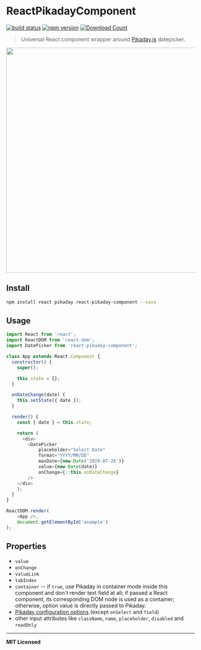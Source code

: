 # ReactPikadayComponent

[![build status](http://img.shields.io/travis/voronianski/react-pikaday-component.svg?style=flat)](https://travis-ci.org/voronianski/react-pikaday-component)
[![npm version](http://badge.fury.io/js/react-pikaday-component.svg)](http://badge.fury.io/js/react-pikaday-component)
[![Download Count](http://img.shields.io/npm/dm/react-pikaday-component.svg?style=flat)](http://www.npmjs.com/package/react-pikaday-component)

> Universal React component wrapper around [Pikaday.js](https://github.com/dbushell/Pikaday) datepicker.

<img src="https://dl.dropboxusercontent.com/u/100463011/react-pikaday-component.gif" width="600" />

## Install

```bash
npm install react pikaday react-pikaday-component --save
```

## Usage

```javascript
import React from 'react';
import ReactDOM from 'react-dom';
import DatePicker from 'react-pikaday-component';

class App extends React.Component {
  constructor() {
    super();

    this.state = {};
  }

  onDateChange(date) {
    this.setState({ date });
  }

  render() {
    const { date } = this.state;

    return (
      <div>
        <DatePicker 
            placeholder="Select Date"
            format="YYYY/MM/DD"
            maxDate={new Date('2020-07-26')}
            value={new Date(date)}
            onChange={::this.onDateChange}
        />
    </div>
    );
  }
}

ReactDOM.render(
    <App />,
    document.getElementById('example')
);
```

## Properties

- `value`
- `onChange`
- `valueLink`
- `tabIndex`
- `container` -- if `true`, use Pikaday in container mode inside this component and don't render text field at all; if passed a React component, its corresponding DOM node is used as a container; otherwise, option value is directly passed to Pikaday.
- [Pikaday configuration options](https://github.com/dbushell/Pikaday#configuration) (except `onSelect` and `field`)
- other input attributes like `className`, `name`, `placeholder`, `disabled` and `readOnly`

---

**MIT Licensed**
